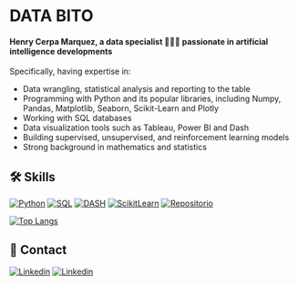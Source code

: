 
# DATA BITO
#### Henry Cerpa Marquez, a data specialist 👨🏽‍💼 passionate in artificial intelligence developments

Specifically, having expertise in:
- Data wrangling, statistical analysis and reporting to the table
- Programming with Python and its popular libraries, including Numpy, Pandas, Matplotlib, Seaborn, Scikit-Learn and Plotly
- Working with SQL databases
- Data visualization tools such as Tableau, Power BI and Dash
- Building supervised, unsupervised, and reinforcement learning models
- Strong background in mathematics and statistics

## 🛠️ Skills

[![Python](https://img.shields.io/badge/Python-0d1117?style=for-the-badge&logo=Python&logoColor=white&labelColor=101010)](https://www.python.org/)
[![SQL](https://img.shields.io/badge/SQL-0d1117?style=for-the-badge&logo=Liquibase&logoColor=white&labelColor=101010)](https://es.wikipedia.org/wiki/SQL)
[![DASH](https://img.shields.io/badge/DASH-0d1117?style=for-the-badge&logo=DASH&logoColor=white&labelColor=101010)](https://dash.plotly.com/)
[![ScikitLearn](https://img.shields.io/badge/ScikitLearn-0d1117?style=for-the-badge&logo=ScikitLearn&logoColor=white&labelColor=101010)](https://scikit-learn.org/stable/)
[![Repositorio](https://img.shields.io/badge/Repositorio-0d1117?style=for-the-badge&logo=GitHub&logoColor=white&labelColor=101010)](https://github.com/thedatabito?tab=repositories)


[![Top Langs](https://github-readme-stats.vercel.app/api/top-langs/?username=thedatabito&layout=compact)](https://github.com/anuraghazra/github-readme-stats)

## 💼 Contact

[![Linkedin](https://img.shields.io/badge/@thedatabito-0d1117?style=for-the-badge&logo=Linkedin&logoColor=white&labelColor=101010)](https://www.linkedin.com/in/thedatabito)
[![Linkedin](https://img.shields.io/badge/www.thedatabito.com-0d1117?style=for-the-badge&logo=chrome&logoColor=white&labelColor=101010)](https://www.thedatabito.com)
